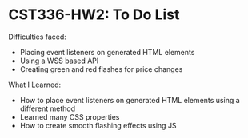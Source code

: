 <h1>CST336-HW2: To Do List</h1>

Difficulties faced: <br>
- Placing event listeners on generated HTML elements
- Using a WSS based API
- Creating green and red flashes for price changes

What I Learned: <br>
- How to place event listeners on generated HTML elements using a different method
- Learned many CSS properties
- How to create smooth flashing effects using JS

